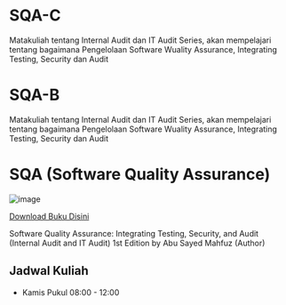 # SQA-C
Matakuliah tentang Internal Audit dan IT Audit Series, akan mempelajari tentang bagaimana Pengelolaan Software Wuality Assurance, Integrating Testing, Security dan Audit

# SQA-B
Matakuliah tentang Internal Audit dan IT Audit Series, akan mempelajari tentang bagaimana Pengelolaan Software Wuality Assurance, Integrating Testing, Security dan Audit

# SQA (Software Quality Assurance)
![image](https://github.com/rplulbi/SQA/assets/15622730/14938008-e4cc-420e-9fc9-e1377dcd5966)

[Download Buku Disini](https://www.amazon.com/Software-Quality-Assurance-Integrating-Security/dp/1498735533)

Software Quality Assurance: Integrating Testing, Security, and Audit (Internal Audit and IT Audit) 1st Edition
by Abu Sayed Mahfuz (Author)

## Jadwal Kuliah
- Kamis Pukul 08:00 - 12:00
